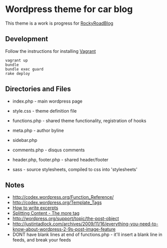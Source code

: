 # Wordpress theme for car blog

This theme is a work is progress for [RockyRoadBlog](http://rockyroadblog.com)

## Development

Follow the instructions for installing [Vagrant](http://vagrantup.com/)

````
vagrant up
bundle
bundle exec guard
rake deploy
````

## Directories and Files

* index.php - main wordpress page
* style.css - theme definition file
* functions.php - shared theme functionality, registration of hooks
* meta.php - author byline
* sidebar.php
* comments.php - disqus comments
* header.php, footer.php - shared header/footer

* sass - source stylesheets, compiled to css into 'stylesheets'

## Notes

* http://codex.wordpress.org/Function_Reference/
* http://codex.wordpress.org/Template_Tags
* [How to write excerpts](http://op111.net/67/)
* [Splitting Content - The more tag](http://en.support.wordpress.com/splitting-content/more-tag/)
* http://wordpress.org/support/topic/the-post-object
* http://justintadlock.com/archives/2009/11/16/everything-you-need-to-know-about-wordpress-2-9s-post-image-feature
* DONT have blank lines at end of functions.php - it'll insert a blank line in feeds, and break your feeds